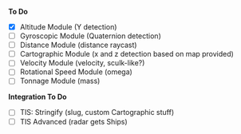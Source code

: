 **To Do**
- [X] Altitude Module (Y detection)
- [ ] Gyroscopic Module (Quaternion detection)
- [ ] Distance Module (distance raycast)
- [ ] Cartographic Module (x and z detection based on map provided)
- [ ] Velocity Module (velocity, sculk-like?)
- [ ] Rotational Speed Module (omega)
- [ ] Tonnage Module (mass)

**Integration To Do**
- [ ] TIS: Stringify (slug, custom Cartographic stuff)
- [ ] TIS Advanced (radar gets Ships)
